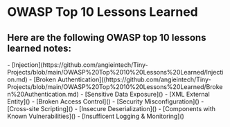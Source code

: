 <h1>OWASP Top 10 Lessons Learned</h1>

<h2>Here are the following OWASP top 10 lessons learned notes: </h2>
- [Injection](https://github.com/angieintech/Tiny-Projects/blob/main/OWASP%20Top%2010%20Lessons%20Learned/Injection.md)
- [Broken Authentication]((https://github.com/angieintech/Tiny-Projects/blob/main/OWASP%20Top%2010%20Lessons%20Learned/Broken%20Authentication.md)
- [Sensitive Data Exposure]()
- [XML External Entity]()
- [Broken Access Control]()
- [Security Misconfiguration]()
- [Cross-site Scripting]()
- [Insecure Deserialization]()
- [Components with Known Vulnerabilities]()
- [Insufficent Logging & Monitoring]()
